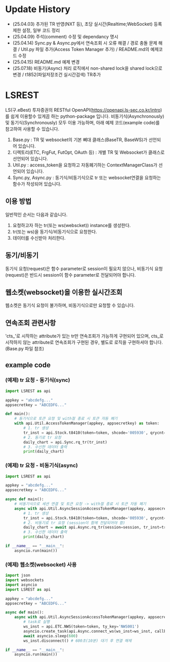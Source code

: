 # Update History
- (25.04.03) 추가된 TR 반영(NXT 등), 초당 실시간(Realtime;WebSocket) 등록제한 설정, 일부 코드 정리
- (25.04.09) 주석(comment) 수정 및 dependancy 명시
- (25.04.14) Sync.py & Async.py에서 연속조회 시 오류 해결 / 경로 충돌 문제 해결 / Util.py 파일 추가(Access Token Manager 추가) / README.md의 예제코드 수정
- (25.04.15) README.md 예제 변경
- (25.07.18) 비동기(Async) 처리 로직에서 non-shared lock을 shared lock으로 변경 / t1852(파일저장조건 실시간검색) TR추가

# LSREST
LS(구.eBest) 투자증권의 RESTful OpenAPI(https://openapi.ls-sec.co.kr/intro)를 쉽게 이용할수 있게끔 하는 python-package 입니다.
비동기식(Asynchronously) 및 동기식(Synchronously) 모두 이용 가능하며, 
아래 예제 코드(example code)를 참고하여 사용할 수 있습니다.
1. Base.py : TR 및 websocket의 기본 뼈대 클래스(BaseTR, BaseWS)가 선언되어 있습니다.
2. 디렉토리(ETC, FrgFut, FutOpt, OAuth 등) : 개별 TR 및 Websocket가 클래스로 선언되어 있습니다.
3. Util.py : access_token을 요청하고 자동폐기하는 ContextManagerClass가 선언되어 있습니다.
4. Sync.py, Async.py : 동기식/비동기식으로 tr 또는 websocket연결을 요청하는 함수가 작성되어 있습니다.
 
## 이용 방법
일반적인 순서는 다음과 같습니다.
1. 요청하고자 하는 tr(또는 ws(webscket)) instance를 생성한다.
2. tr(또는 ws)을 동기식/비동기식으로 요청한다.
3. 데이터를 수신받아 처리한다.

## 동기/비동기
동기식 요청(request)은 함수 parameter로 session이 필요치 않으나, 
비동기식 요청(request)은 반드시 session이 함수 parameter로 전달되어야 합니다.

## 웹소켓(websocket)을 이용한 실시간조회
웹소켓은 동기식 요청이 불가하며, 비동기식으로만 요청할 수 있습니다.

## 연속조회 관련사항
'cts_'로 시작하는 attribute가 있는 tr만 연속조회가 가능하게 구현되어 있으며,
cts_로 시작하지 않는 attribute로 연속조회가 구현된 경우, 별도로 로직을 구현하셔야 합니다. (Base.py 파일 참조)


## example code

### (예제) tr 요청 - 동기식(sync)

```python
import LSREST as api

appkey = "abcdefg..."
appsecretkey = "ABCEDFG..."

def main():
    # 동기식으로 토큰 요청 및 with절 종료 시 토큰 자동 폐기
    with api.Util.AccessTokenManager(appkey, appsecretkey) as token:
        # 1. tr 생성
        tr_inst = api.Stock.t8410(token=token, shcode='005930', qrycnt=1000, sdate='20200101', edate='20230926')
        # 2. 동기로 tr 요청
        daily_chart = api.Sync.rq_tr(tr_inst)
        # 3. 수신한 데이터 출력
        print(daily_chart)
```

### (예제) tr 요청 - 비동기식(async)
```python
import LSREST as api

appkey = "abcdefg..."
appsecretkey = "ABCEDFG..."

async def main():
    # 비동기식으로 세션 연결 및 토큰 요청 -> with절 종료 시 토큰 자동 폐기
    async with api.Util.AsyncSessionAccessTokenManager(appkey, appsecretkey) as (session, token):
        # 1. tr 생성
        tr_inst = api.Stock.t8410(token=token, shcode='005930', qrycnt=1000, sdate='20200101', edate='20230926')
        # 2. 비동기로 tr 요청 (session이 함께 전달되어야 함)
        daily_chart = await api.Async.rq_tr(session=session, tr_inst=tr_inst)
        # 3. 수신한 데이터 출력
        print(daily_chart)

if __name__ == "__main__":
    asyncio.run(main())

```

### (예제) 웹소켓(websocket) 사용

```python
import json
import websockets
import asyncio
import LSREST as api

appkey = "abcdefg..."
appsecretkey = "ABCEDFG..."

async def main():
    async with api.Util.AsyncSessionAccessTokenManager(appkey, appsecretkey) as (session, token):
        # task로 실행
        ws_inst = api.ETC.NWS(token=token, ty_key='NWS001')
        asyncio.create_task(api.Async.connect_ws(ws_inst=ws_inst, callback=print))
        await asyncio.sleep(600)        
        ws_inst.disconnect() # 600초(10분) 대기 후 연결 해제

if __name__ == "__main__":
    asyncio.run(main())
```
